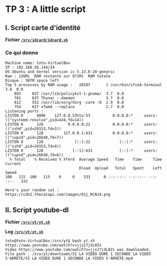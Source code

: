 # TP 3 : A little script

## I. Script carte d'identité

**Fichier [`/srv/idcard/idcard.sh`](https://github.com/AntoineMACHY/TP/blob/main/fichier_tp3/idcard.md)**

### Ce qui donne

```
Machine name: toto-VirtualBox
IP : 192.168.56.144/24
OS Ubuntu and kernel version is 5.13.0-20-generic
Ram : 126Mi  RAM restante sur 971Mi  RAM totale
Disque : 507M space left
Top 5 processes by RAM usage :   20107       1 /usr/bin/xfce4-terminal      3.8  0.0
    893     637 /usr/lib/policykit-1-gnome/  3.7  0.0
    781     637 Thunar --daemon              3.7  0.0
    612     552 /usr/lib/xorg/Xorg -core :0  2.9  0.0
    754     637 xfwm4 --replace              2.7  0.0
Listening ports :
LISTEN 0      4096    127.0.0.53%lo:53          0.0.0.0:*     users:(("systemd-resolve",pid=424,fd=14))
LISTEN 0      128           0.0.0.0:22          0.0.0.0:*     users:(("sshd",pid=20153,fd=3))
LISTEN 0      128         127.0.0.1:631         0.0.0.0:*     users:(("cupsd",pid=26640,fd=7))
LISTEN 0      128              [::]:22             [::]:*     users:(("sshd",pid=20153,fd=4))
LISTEN 0      128             [::1]:631            [::]:*     users:(("cupsd",pid=26640,fd=6))
  % Total    % Received % Xferd  Average Speed   Time    Time     Time  Current
                                 Dload  Upload   Total   Spent    Left  Speed
100   115  100   115    0     0    333      0 --:--:-- --:--:-- --:--:--   333

Here's your random cat : https://cdn2.thecatapi.com/images/ESj_RCNJ4.png
```

## II. Script youtube-dl

**Fichier [`/srv/yt/yt.sh`](https://github.com/AntoineMACHY/TP/blob/main/fichier_tp3/yt_sh.md)**

**Log [`/srv/yt/yt.sh`](https://github.com/AntoineMACHY/TP/blob/main/fichier_tp3/yt_sh.md)**

```
toto@toto-VirtualBox:/srv/yt$ bash yt.sh https://www.youtube.com/watch?v=jjs27jXL0Zs
Video https://www.youtube.com/watch?v=jjs27jXL0Zs was downloaded.
File path : /srv/yt/downloads/SI LA VIDÉO DURE 1 SECONDE LA VIDÉO S'ARRÊTE/SI LA VIDÉO DURE 1 SECONDE LA VIDÉO S'ARRÊTE.mp4
```